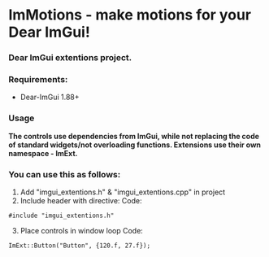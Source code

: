 ImMotions - make motions for your Dear ImGui!
=====

### Dear ImGui extentions project.

### Requirements:
 - Dear-ImGui 1.88+

### Usage

**The controls use dependencies from ImGui, while not replacing the code of standard widgets/not overloading functions.
Extensions use their own namespace - ImExt.**

### You can use this as follows: 

 1. Add "imgui_extentions.h" & "imgui_extentions.cpp" in project
 2. Include header with directive:
Code:
```
#include "imgui_extentions.h"
```
 3. Place controls in window loop
Code:
```
ImExt::Button("Button", {120.f, 27.f});
```
